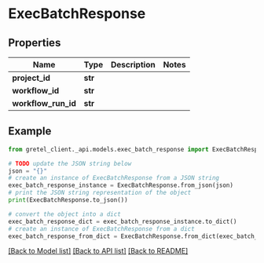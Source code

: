 # ExecBatchResponse


## Properties

Name | Type | Description | Notes
------------ | ------------- | ------------- | -------------
**project_id** | **str** |  | 
**workflow_id** | **str** |  | 
**workflow_run_id** | **str** |  | 

## Example

```python
from gretel_client._api.models.exec_batch_response import ExecBatchResponse

# TODO update the JSON string below
json = "{}"
# create an instance of ExecBatchResponse from a JSON string
exec_batch_response_instance = ExecBatchResponse.from_json(json)
# print the JSON string representation of the object
print(ExecBatchResponse.to_json())

# convert the object into a dict
exec_batch_response_dict = exec_batch_response_instance.to_dict()
# create an instance of ExecBatchResponse from a dict
exec_batch_response_from_dict = ExecBatchResponse.from_dict(exec_batch_response_dict)
```
[[Back to Model list]](../README.md#documentation-for-models) [[Back to API list]](../README.md#documentation-for-api-endpoints) [[Back to README]](../README.md)


